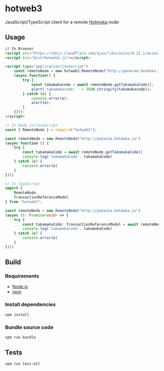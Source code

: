 # hotweb3
JavaScript/TypeScript client for a remote [Hotmoka](https://www.hotmoka.io) node


## Usage

```html
// In Browser
<script src="https://cdnjs.cloudflare.com/ajax/libs/axios/0.21.1/axios.min.js"></script>
<script src="dist/hotweb3.js"></script>

<script type="application/javascript">
    const remoteNode = new hotweb3.RemoteNode("http://panarea.hotmoka.io");
    (async function() {
        try {
            const takamakacode = await remoteNode.getTakamakaCode();
            alert('takamakacode: ' + JSON.stringify(takamakacode));
        } catch (e) {
            console.error(e);
            alert(e);
        }
    })();
</script>
```

```js
// In Node.js/JavaScript
const { RemoteNode } = require("hotweb3");

const remoteNode = new RemoteNode("http://panarea.hotmoka.io")
(async function () {
    try {
        const takamakaCode = await remoteNode.getTakamakaCode()
        console.log('takamakaCode', takamakaCode)
    } catch (e) {
        console.error(e)
    }
})()
```

```typescript
// In TypeScript
import {
    RemoteNode,
    TransactionReferenceModel
} from "hotweb3";

const remoteNode = new RemoteNode("http://panarea.hotmoka.io")
(async (): Promise<void> => {
    try {
        const takamakaCode: TransactionReferenceModel = await remoteNode.getTakamakaCode()
        console.log('takamakaCode', takamakaCode)
    } catch (e) {
        console.error(e)
    }
})()
```


## Build 

### Requirements

-   [Node.js](https://nodejs.org)
-   [npm](https://www.npmjs.com/)

### Install dependencies
```bash
npm install
```
### Bundle source code

```bash
npm run bundle
```

## Tests
```bash
npm run test:all
```